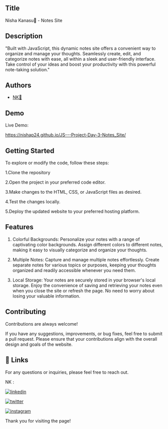 ## Title

Nisha Kanasu💛 - Notes Site
## Description 

"Built with JavaScript, this dynamic notes site offers a convenient way to organize and manage your thoughts. Seamlessly create, edit, and categorize notes with ease, all within a sleek and user-friendly interface. Take control of your ideas and boost your productivity with this powerful note-taking solution."
## Authors

- [NK💛](https://www.github.com/nishap24) 


## Demo

Live Demo:

 https://nishap24.github.io/JS---Project-Day-3-Notes_Site/
    
## Getting Started

To explore or modify the code, follow these steps:

1.Clone the repository

2.Open the project in your preferred code editor.

3.Make changes to the HTML, CSS, or JavaScript files as desired.

4.Test the changes locally.

5.Deploy the updated website to your preferred hosting platform.


## Features

1. Colorful Backgrounds: Personalize your notes with a range of captivating color backgrounds. Assign different colors to different notes, making it easy to visually categorize and organize your thoughts.

2. Multiple Notes: Capture and manage multiple notes effortlessly. Create separate notes for various topics or purposes, keeping your thoughts organized and readily accessible whenever you need them.

3. Local Storage: Your notes are securely stored in your browser's local storage. Enjoy the convenience of saving and retrieving your notes even when you close the site or refresh the page. No need to worry about losing your valuable information.


## Contributing

Contributions are always welcome!

If you have any suggestions, improvements, or bug fixes, feel free to submit a pull request. Please ensure that your contributions align with the overall design and goals of the website. 


## 🔗 Links

For any questions or inquiries, please feel free to reach out. 

NK :

[![linkedin](https://img.shields.io/badge/linkedin-0A66C2?style=for-the-badge&logo=linkedin&logoColor=white)](https://www.linkedin.com/in/-nisha-p/)


[![twitter](https://img.shields.io/badge/twitter-1DA1F2?style=for-the-badge&logo=twitter&logoColor=white)](https://twitter.com/nishap24)

[![instagram](https://img.shields.io/badge/instagram-E4405F?style=for-the-badge&logo=instagram&logoColor=white)](https://instagram.com/_nisha_p_24)


Thank you for visiting the page!
